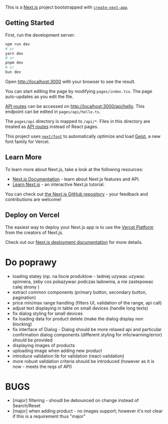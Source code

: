 This is a [Next.js](https://nextjs.org) project bootstrapped with [`create-next-app`](https://nextjs.org/docs/pages/api-reference/create-next-app).

## Getting Started

First, run the development server:

```bash
npm run dev
# or
yarn dev
# or
pnpm dev
# or
bun dev
```

Open [http://localhost:3000](http://localhost:3000) with your browser to see the result.

You can start editing the page by modifying `pages/index.tsx`. The page auto-updates as you edit the file.

[API routes](https://nextjs.org/docs/pages/building-your-application/routing/api-routes) can be accessed on [http://localhost:3000/api/hello](http://localhost:3000/api/hello). This endpoint can be edited in `pages/api/hello.ts`.

The `pages/api` directory is mapped to `/api/*`. Files in this directory are treated as [API routes](https://nextjs.org/docs/pages/building-your-application/routing/api-routes) instead of React pages.

This project uses [`next/font`](https://nextjs.org/docs/pages/building-your-application/optimizing/fonts) to automatically optimize and load [Geist](https://vercel.com/font), a new font family for Vercel.

## Learn More

To learn more about Next.js, take a look at the following resources:

- [Next.js Documentation](https://nextjs.org/docs) - learn about Next.js features and API.
- [Learn Next.js](https://nextjs.org/learn-pages-router) - an interactive Next.js tutorial.

You can check out [the Next.js GitHub repository](https://github.com/vercel/next.js) - your feedback and contributions are welcome!

## Deploy on Vercel

The easiest way to deploy your Next.js app is to use the [Vercel Platform](https://vercel.com/new?utm_medium=default-template&filter=next.js&utm_source=create-next-app&utm_campaign=create-next-app-readme) from the creators of Next.js.

Check out our [Next.js deployment documentation](https://nextjs.org/docs/pages/building-your-application/deploying) for more details.

# Do poprawy

- loading statey (np. na liscie produktow - ladniej uzywac uzywac spinnera, zeby cos pokazywac podczas ladownia, a nie zastepowac calej strony )
- extract common components (primary button, secondary button, pagination)
- price min/max range handling (filters UI, validation of the range, api call)
- adjust text displaying in table on small devices (handle long texts)
- fix dialog styling for small devices
- fix loading data for product delete (make the dialog display non blocking)
- fix interface of Dialog - Dialog should be more relaxed api and particular confirmation dialog components (different styling for info/warning/error) should be provided
- displaying images of products
- uploading image when adding new product
- introduce validation lib for validation (react-validation)
- more robust validation criteria should be introduced (however as it is now - meets the reqs of API)

# BUGS

- [major] filtering - shoudl be debounced on change instead of Search/Reset
- [major] when adding product - no images support; however it's not clear if this is a requirement thus "major"
